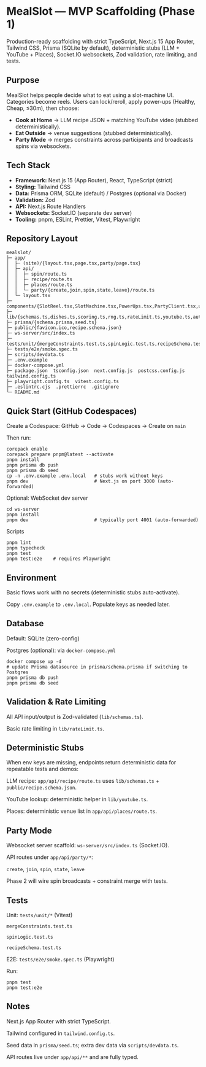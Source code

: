 # MealSlot — MVP Scaffolding (Phase 1)

Production-ready scaffolding with strict TypeScript, Next.js 15 App Router, Tailwind CSS, Prisma (SQLite by default), deterministic stubs (LLM + YouTube + Places), Socket.IO websockets, Zod validation, rate limiting, and tests.

## Purpose

MealSlot helps people decide what to eat using a slot-machine UI. Categories become reels. Users can lock/reroll, apply power-ups (Healthy, Cheap, ≤30m), then choose:

- **Cook at Home** → LLM recipe JSON + matching YouTube video (stubbed deterministically).
- **Eat Outside** → venue suggestions (stubbed deterministically).
- **Party Mode** → merges constraints across participants and broadcasts spins via websockets.

## Tech Stack

- **Framework:** Next.js 15 (App Router), React, TypeScript (strict)
- **Styling:** Tailwind CSS
- **Data:** Prisma ORM, SQLite (default) / Postgres (optional via Docker)
- **Validation:** Zod
- **API:** Next.js Route Handlers
- **Websockets:** Socket.IO (separate dev server)
- **Tooling:** pnpm, ESLint, Prettier, Vitest, Playwright

## Repository Layout

```text
mealslot/
├─ app/
│  ├─ (site)/{layout.tsx,page.tsx,party/page.tsx}
│  ├─ api/
│  │  ├─ spin/route.ts
│  │  ├─ recipe/route.ts
│  │  ├─ places/route.ts
│  │  └─ party/{create,join,spin,state,leave}/route.ts
│  └─ layout.tsx
├─ components/{SlotReel.tsx,SlotMachine.tsx,PowerUps.tsx,PartyClient.tsx,ui/*}
├─ lib/{schemas.ts,dishes.ts,scoring.ts,rng.ts,rateLimit.ts,youtube.ts,auth.ts,party.ts}
├─ prisma/{schema.prisma,seed.ts}
├─ public/{favicon.ico,recipe.schema.json}
├─ ws-server/src/index.ts
├─ tests/unit/{mergeConstraints.test.ts,spinLogic.test.ts,recipeSchema.test.ts}
├─ tests/e2e/smoke.spec.ts
├─ scripts/devdata.ts
├─ .env.example
├─ docker-compose.yml
├─ package.json  tsconfig.json  next.config.js  postcss.config.js  tailwind.config.ts
├─ playwright.config.ts  vitest.config.ts
├─ .eslintrc.cjs  .prettierrc  .gitignore
└─ README.md
```

## Quick Start (GitHub Codespaces)

Create a Codespace: GitHub → Code → Codespaces → Create on `main`

Then run:
```
corepack enable
corepack prepare pnpm@latest --activate
pnpm install
pnpm prisma db push
pnpm prisma db seed
cp -n .env.example .env.local   # stubs work without keys
pnpm dev                        # Next.js on port 3000 (auto-forwarded)
```
Optional: WebSocket dev server
```
cd ws-server
pnpm install
pnpm dev                        # typically port 4001 (auto-forwarded)
```
Scripts
```
pnpm lint
pnpm typecheck
pnpm test
pnpm test:e2e    # requires Playwright
```
## Environment

Basic flows work with no secrets (deterministic stubs auto-activate).

Copy `.env.example` to `.env.local`. Populate keys as needed later.

## Database

Default: SQLite (zero-config)

Postgres (optional): via `docker-compose.yml`
```
docker compose up -d
# update Prisma datasource in prisma/schema.prisma if switching to Postgres
pnpm prisma db push
pnpm prisma db seed
```
## Validation & Rate Limiting

All API input/output is Zod-validated (`lib/schemas.ts`).

Basic rate limiting in `lib/rateLimit.ts`.

## Deterministic Stubs

When env keys are missing, endpoints return deterministic data for repeatable tests and demos:

LLM recipe: `app/api/recipe/route.ts` uses `lib/schemas.ts` + `public/recipe.schema.json`.

YouTube lookup: deterministic helper in `lib/youtube.ts`.

Places: deterministic venue list in `app/api/places/route.ts`.

## Party Mode

Websocket server scaffold: `ws-server/src/index.ts` (Socket.IO).

API routes under `app/api/party/*`:

`create`, `join`, `spin`, `state`, `leave`

Phase 2 will wire spin broadcasts + constraint merge with tests.

## Tests

Unit: `tests/unit/*` (Vitest)

`mergeConstraints.test.ts`

`spinLogic.test.ts`

`recipeSchema.test.ts`

E2E: `tests/e2e/smoke.spec.ts` (Playwright)

Run:
```
pnpm test
pnpm test:e2e
```
## Notes

Next.js App Router with strict TypeScript.

Tailwind configured in `tailwind.config.ts`.

Seed data in `prisma/seed.ts`; extra dev data via `scripts/devdata.ts`.

API routes live under `app/api/**` and are fully typed.
